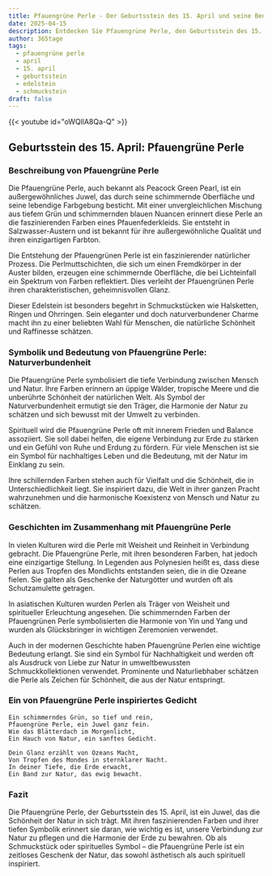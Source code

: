 ```yaml
---
title: Pfauengrüne Perle - Der Geburtsstein des 15. April und seine Bedeutung
date: 2025-04-15
description: Entdecken Sie Pfauengrüne Perle, den Geburtsstein des 15. April, der Naturverbundenheit symbolisiert. Seine Symbolik und Geschichte werden Sie inspirieren.
author: 365tage
tags:
  - pfauengrüne perle
  - april
  - 15. april
  - geburtsstein
  - edelstein
  - schmuckstein
draft: false
---
```


{{< youtube id="oWQllA8Qa-Q" >}}

## Geburtsstein des 15. April: Pfauengrüne Perle

### Beschreibung von Pfauengrüne Perle

Die Pfauengrüne Perle, auch bekannt als Peacock Green Pearl, ist ein außergewöhnliches Juwel, das durch seine schimmernde Oberfläche und seine lebendige Farbgebung besticht. Mit einer unvergleichlichen Mischung aus tiefem Grün und schimmernden blauen Nuancen erinnert diese Perle an die faszinierenden Farben eines Pfauenfederkleids. Sie entsteht in Salzwasser-Austern und ist bekannt für ihre außergewöhnliche Qualität und ihren einzigartigen Farbton.

Die Entstehung der Pfauengrünen Perle ist ein faszinierender natürlicher Prozess. Die Perlmuttschichten, die sich um einen Fremdkörper in der Auster bilden, erzeugen eine schimmernde Oberfläche, die bei Lichteinfall ein Spektrum von Farben reflektiert. Dies verleiht der Pfauengrünen Perle ihren charakteristischen, geheimnisvollen Glanz.

Dieser Edelstein ist besonders begehrt in Schmuckstücken wie Halsketten, Ringen und Ohrringen. Sein eleganter und doch naturverbundener Charme macht ihn zu einer beliebten Wahl für Menschen, die natürliche Schönheit und Raffinesse schätzen.

### Symbolik und Bedeutung von Pfauengrüne Perle: Naturverbundenheit

Die Pfauengrüne Perle symbolisiert die tiefe Verbindung zwischen Mensch und Natur. Ihre Farben erinnern an üppige Wälder, tropische Meere und die unberührte Schönheit der natürlichen Welt. Als Symbol der Naturverbundenheit ermutigt sie den Träger, die Harmonie der Natur zu schätzen und sich bewusst mit der Umwelt zu verbinden.

Spirituell wird die Pfauengrüne Perle oft mit innerem Frieden und Balance assoziiert. Sie soll dabei helfen, die eigene Verbindung zur Erde zu stärken und ein Gefühl von Ruhe und Erdung zu fördern. Für viele Menschen ist sie ein Symbol für nachhaltiges Leben und die Bedeutung, mit der Natur im Einklang zu sein.

Ihre schillernden Farben stehen auch für Vielfalt und die Schönheit, die in Unterschiedlichkeit liegt. Sie inspiriert dazu, die Welt in ihrer ganzen Pracht wahrzunehmen und die harmonische Koexistenz von Mensch und Natur zu schätzen.

### Geschichten im Zusammenhang mit Pfauengrüne Perle

In vielen Kulturen wird die Perle mit Weisheit und Reinheit in Verbindung gebracht. Die Pfauengrüne Perle, mit ihren besonderen Farben, hat jedoch eine einzigartige Stellung. In Legenden aus Polynesien heißt es, dass diese Perlen aus Tropfen des Mondlichts entstanden seien, die in die Ozeane fielen. Sie galten als Geschenke der Naturgötter und wurden oft als Schutzamulette getragen.

In asiatischen Kulturen wurden Perlen als Träger von Weisheit und spiritueller Erleuchtung angesehen. Die schimmernden Farben der Pfauengrünen Perle symbolisierten die Harmonie von Yin und Yang und wurden als Glücksbringer in wichtigen Zeremonien verwendet.

Auch in der modernen Geschichte haben Pfauengrüne Perlen eine wichtige Bedeutung erlangt. Sie sind ein Symbol für Nachhaltigkeit und werden oft als Ausdruck von Liebe zur Natur in umweltbewussten Schmuckkollektionen verwendet. Prominente und Naturliebhaber schätzen die Perle als Zeichen für Schönheit, die aus der Natur entspringt.

### Ein von Pfauengrüne Perle inspiriertes Gedicht

```
Ein schimmerndes Grün, so tief und rein,  
Pfauengrüne Perle, ein Juwel ganz fein.  
Wie das Blätterdach im Morgenlicht,  
Ein Hauch von Natur, ein sanftes Gedicht.  

Dein Glanz erzählt von Ozeans Macht,  
Von Tropfen des Mondes in sternklarer Nacht.  
In deiner Tiefe, die Erde erwacht,  
Ein Band zur Natur, das ewig bewacht.  
```

### Fazit

Die Pfauengrüne Perle, der Geburtsstein des 15. April, ist ein Juwel, das die Schönheit der Natur in sich trägt. Mit ihren faszinierenden Farben und ihrer tiefen Symbolik erinnert sie daran, wie wichtig es ist, unsere Verbindung zur Natur zu pflegen und die Harmonie der Erde zu bewahren. Ob als Schmuckstück oder spirituelles Symbol – die Pfauengrüne Perle ist ein zeitloses Geschenk der Natur, das sowohl ästhetisch als auch spirituell inspiriert.